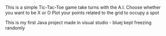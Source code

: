 This is a simple Tic-Tac-Toe game take turns with the A.I. 
Choose whether you want to be X or O 
Plot your points related to the grid to occupy a spot

This is my first Java project made in visual studio - bluej kept freezing randomly
